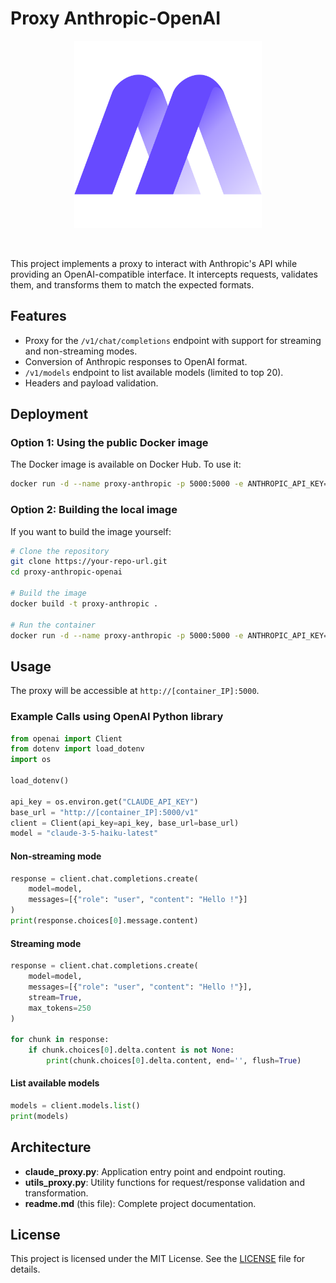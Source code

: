 # Proxy Anthropic-OpenAI

<p align="center">
  <img src="docs/logo_makehub.png" width="300" alt="Logo MakeHub"/>
</p>

<br/>

This project implements a proxy to interact with Anthropic's API while providing an OpenAI-compatible interface.
It intercepts requests, validates them, and transforms them to match the expected formats.

## Features

- Proxy for the `/v1/chat/completions` endpoint with support for streaming and non-streaming modes.
- Conversion of Anthropic responses to OpenAI format.
- `/v1/models` endpoint to list available models (limited to top 20).
- Headers and payload validation.

## Deployment

### Option 1: Using the public Docker image

The Docker image is available on Docker Hub. To use it:

```bash
docker run -d --name proxy-anthropic -p 5000:5000 -e ANTHROPIC_API_KEY=your_api_key remenby/proxy-anthropic:latest
```

### Option 2: Building the local image

If you want to build the image yourself:

```bash
# Clone the repository
git clone https://your-repo-url.git
cd proxy-anthropic-openai

# Build the image
docker build -t proxy-anthropic . 

# Run the container
docker run -d --name proxy-anthropic -p 5000:5000 -e ANTHROPIC_API_KEY=your_api_key proxy-anthropic
```


## Usage

The proxy will be accessible at `http://[container_IP]:5000`.

### Example Calls using OpenAI Python library

```python
from openai import Client
from dotenv import load_dotenv
import os

load_dotenv()

api_key = os.environ.get("CLAUDE_API_KEY")
base_url = "http://[container_IP]:5000/v1"
client = Client(api_key=api_key, base_url=base_url)
model = "claude-3-5-haiku-latest"
```

#### Non-streaming mode

```python
response = client.chat.completions.create(
    model=model,
    messages=[{"role": "user", "content": "Hello !"}]
)
print(response.choices[0].message.content)
```

#### Streaming mode

```python
response = client.chat.completions.create(
    model=model,
    messages=[{"role": "user", "content": "Hello !"}],
    stream=True,
    max_tokens=250
)

for chunk in response:
    if chunk.choices[0].delta.content is not None:
        print(chunk.choices[0].delta.content, end='', flush=True)
```

#### List available models

```python
models = client.models.list()
print(models)
```

## Architecture

- **claude_proxy.py**: Application entry point and endpoint routing.
- **utils_proxy.py**: Utility functions for request/response validation and transformation.
- **readme.md** (this file): Complete project documentation.

## License

This project is licensed under the MIT License. See the [LICENSE](LICENSE) file for details.
